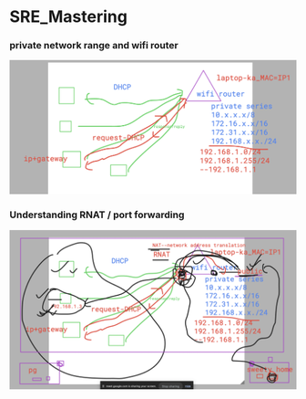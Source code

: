 # SRE_Mastering

### private network range and wifi router

<img src="ip1.png">

### Understanding RNAT / port forwarding 

<img src="rnat2.png">
